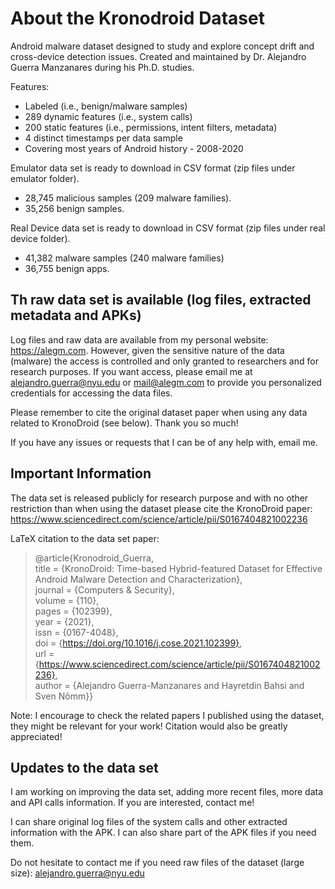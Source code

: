 # About the Kronodroid Dataset

Android malware dataset designed to study and explore concept drift and cross-device detection issues. Created and maintained by Dr. Alejandro Guerra Manzanares during his Ph.D. studies. 

Features:

- Labeled (i.e., benign/malware samples)
- 289 dynamic features (i.e., system calls)
- 200 static features (i.e., permissions, intent filters, metadata)
- 4 distinct timestamps per data sample
- Covering most years of Android history - 2008-2020


Emulator data set is ready to download in CSV format (zip files under emulator folder). 
  - 28,745 malicious samples (209 malware families).
  - 35,256 benign samples.

Real Device data set is ready to download in CSV format (zip files under real device folder).  
  - 41,382 malware samples (240 malware families)
  - 36,755 benign apps.

## Th raw data set is available (log files, extracted metadata and APKs)

Log files and raw data are available from my personal website: https://alegm.com. 
However, given the sensitive nature of the data (malware) the access is controlled and only granted to researchers and for research purposes. If you want access, please email me at alejandro.guerra@nyu.edu or mail@alegm.com to provide you personalized credentials for accessing the data files. 

Please remember to cite the original dataset paper when using any data related to KronoDroid (see below). Thank you so much!

If you have any issues or requests that I can be of any help with, email me.

## Important Information

The data set is released publicly for research purpose and with no other restriction than when using the dataset please cite the KronoDroid paper:
https://www.sciencedirect.com/science/article/pii/S0167404821002236

LaTeX citation to the data set paper:

>@article{Kronodroid_Guerra, <br/>
title = {KronoDroid: Time-based Hybrid-featured Dataset for Effective Android Malware Detection and Characterization}, <br/>
journal = {Computers & Security}, <br/>
volume = {110}, <br/>
pages = {102399}, <br/>
year = {2021}, <br/>
issn = {0167-4048}, <br/>
doi = {https://doi.org/10.1016/j.cose.2021.102399}, <br/>
url = {https://www.sciencedirect.com/science/article/pii/S0167404821002236}, <br/>
author = {Alejandro Guerra-Manzanares and Hayretdin Bahsi and Sven Nõmm}} <br/>

Note: I encourage to check the related papers I published using the dataset, they might be relevant for your work! Citation would also be greatly appreciated!

## Updates to the data set

I am working on improving the data set, adding more recent files, more data and API calls information. If you are interested, contact me!

I can share original log files of the system calls and other extracted information with the APK. I can also share part of the APK files if you need them. 

Do not hesitate to contact me if you need raw files of the dataset (large size): alejandro.guerra@nyu.edu
